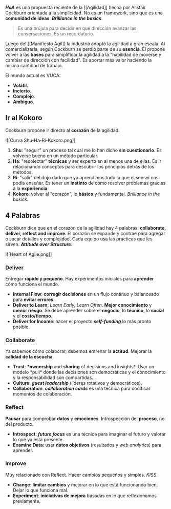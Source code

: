 **_HoA_** es una propuesta reciente de la [[Agilidad]] hecha por Alistair Cockburn orientada a la simplicidad. No es un framework, sino que es una **comunidad de ideas**. **_Brilliance in the basics_**.

> Es una brújula para decidir en qué dirección avanzar las conversaciones. Es un recordatorio.

Luego del [[Manifiesto Ágil]] la industria adoptó la agilidad a gran escala. Al comercializarla, según Cockburn se perdió parte de su **esencia**. Él propone volver a las **bases** para simplificar la agilidad a la "habilidad de moverse y cambiar de dirección con facilidad". Es aportar más valor haciendo la misma cantidad de trabajo.

El mundo actual es VUCA:

- **Volátil**.
- **Incierto**.
- **Complejo**.
- **Ambiguo**.

## Ir al Kokoro

Cockburn propone ir directo al **corazón** de la agilidad.

![[Curva Shu-Ha-Ri-Kokoro.png]]

1. **Shu**: "seguir" un proceso tal cual me lo han dicho **sin cuestionarlo**. Es volverse bueno en un método particular.
2. **Ha**: "recolectar" **técnicas** y ser experto en al menos una de ellas. Es ir relacionando conceptos para descubrir los principios detrás de los métodos.
3. **Ri**: "salir" del dojo dado que ya aprendimos todo lo que el sensei nos podía enseñar. Es tener un **instinto** de cómo resolver problemas gracias a la **experiencia**.
4. **Kokoro**: volver al "corazón", lo **básico** y fundamental. _Brilliance in the basics_.

## 4 Palabras

Cockburn dice que en el corazón de la agilidad hay 4 palabras: **collaborate, deliver, reflect and improve**. El corazón se expande y contrae para agregar o sacar detalles y complejidad. Cada equipo usa las prácticas que les sirven. **_Attitude over Structure_**.

![[Heart of Agile.png]]

### Deliver

Entregar **rápido y pequeño**. Hay experimentos iniciales para **aprender** cómo funciona el mundo.

- **Internal Flow**: **corregir decisiones** en un flujo continuo y balanceado para **evitar errores**.
- **Deliver to Learn**: _Learn Early, Learn Often_. **Mejor conocimiento** y **menor riesgo**. Se debe aprender sobre el **negocio**, lo **técnico**, lo **social** y el **costo/tiempo**.
- **Deliver for Income**: hacer el proyecto **_self-funding_** lo más pronto posible.

### Collaborate

Ya sabemos cómo colaborar, debemos entrenar la **actitud**. Mejorar la **calidad de la escucha**.

- **Trust**: **\*ownership** and **sharing** of decisions and insights*. Usar un modelo *pull\* donde las decisiones son democráticas y el conocimiento y la responsabilidad son compartidas.
- **Culture**: **_guest leadership_** (líderes rotativos y democráticos).
- **Collaboration**: **_collaboration cards_** es una técnica para codificar momentos de colaboración.

### Reflect

**Pausar** para comprobar **datos** y **emociones**. Introspección del **proceso**, no del producto.

- **Introspect**: **_future focus_** es una técnica para imaginar el futuro y valorar lo que ya está presente.
- **Examine Data**: usar **datos objetivos** (resultados y _web analytics_) para aprender.

### Improve

Muy relacionado con Reflect. Hacer cambios pequeños y simples. _KISS_.

- **Change**: **limitar cambios** y mejorar en lo que está funcionando bien. Dejar lo que funciona mal.
- **Experiment**: **iniciativas de mejora** basadas en lo que reflexionamos previamente.

